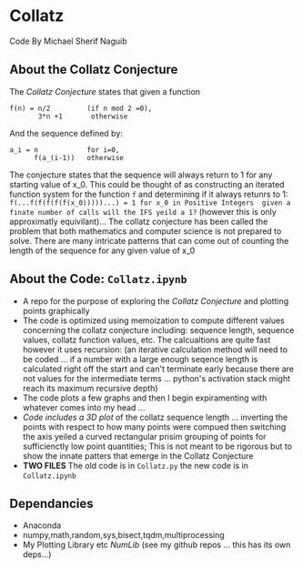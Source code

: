 # Collatz
Code By Michael Sherif Naguib
## About the Collatz Conjecture
The *Collatz Conjecture* states that given a function
```
f(n) = n/2         (if n mod 2 =0),
       3*n +1       otherwise
```
And the sequence defined by:
```
a_i = n            for i=0,
      f(a_(i-1))   otherwise
```
The conjecture states that the sequence will always return to 1 for any starting value of x_0. This could be thought of as constructing
an iterated function system for the function ```f``` and determining if it always retunrs to  1: 
```f(...f(f(f(f(f(x_0)))))...) = 1 for x_0 in Positive Integers  given a finate number of calls will the IFS yeild a 1?``` (however this is only approximatly equivilant)...
The collatz conjecture has been called the problem that both mathematics and computer science is not prepared to solve. There are many intricate patterns that can come out of counting the length of the sequence for any given value of x_0

## About the Code: ```Collatz.ipynb```
* A repo for the purpose of exploring the *Collatz Conjecture* and plotting points graphically
* The code is optimized using memoization to compute different values concerning the collatz conjecture
including: sequence length, sequence values, collatz function values, etc. The calcualtions are quite fast however it uses recursion: (an iterative calculation method will need to be coded ... if a number with a large enough seqence length is calculated right off the start and can't terminate early because there are not values for the intermediate terms ... python's activation stack might reach its maximum recursive depth)
* The code plots a few  graphs and then I begin expiramenting with whatever comes into my head ...
* *Code includes a 3D plot* of the collatz sequence length ... inverting the points with respect to how many points were compued then switching the axis yeiled a curved rectangular prisim grouping of points for sufficienctly low point quantities; This is not meant to be rigorous but to show the innate patters
that emerge in the Collatz Conjecture
* **TWO FILES** The old code is in ```Collatz.py``` the new code is in ```Collatz.ipynb```
## Dependancies 
* Anaconda
* numpy,math,random,sys,bisect,tqdm,multiprocessing
* My Plotting Library etc *NumLib* (see my github repos ... this has its own deps...)
